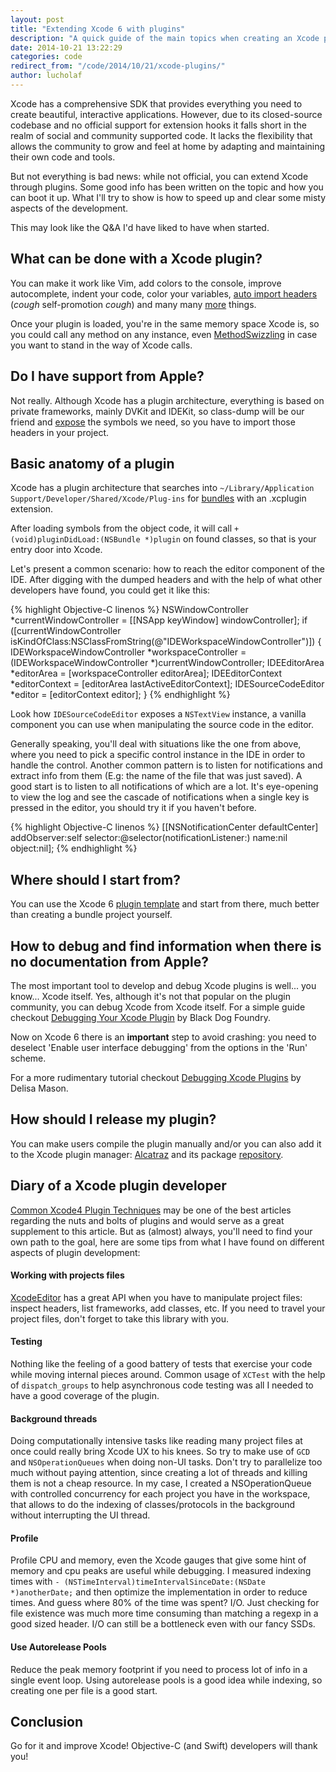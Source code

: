 ```yaml
---
layout: post
title: "Extending Xcode 6 with plugins"
description: "A quick guide of the main topics when creating an Xcode plugin"
date: 2014-10-21 13:22:29
categories: code
redirect_from: "/code/2014/10/21/xcode-plugins/"
author: lucholaf
---
```


Xcode has a comprehensive SDK that provides everything you need to create beautiful, interactive applications. However, due to its closed-source codebase and no official support for extension hooks it falls short in the realm of social and community supported code. It lacks the flexibility that allows the community to grow and feel at home by adapting and maintaining their own code and tools.

But not everything is bad news: while not official, you can extend Xcode through plugins. Some good info has been written on the topic and how you can boot it up. What I\'ll try to show is how to speed up and clear some misty aspects of the development.

This may look like the Q&A I\'d have liked to have when started.

What can be done with a Xcode plugin?
-------------------------------------

You can make it work like Vim, add colors to the console, improve autocomplete, indent your code, color your variables, [auto import headers](https://github.com/lucholaf/Auto-Importer-for-Xcode) (*cough* self-promotion *cough*) and many many [more](http://nshipster.com/xcode-plugins/) things.

Once your plugin is loaded, you\'re in the same memory space Xcode is, so you could call any method on any instance, even [MethodSwizzling](http://cocoadev.com/MethodSwizzling) in case you want to stand in the way of Xcode calls.


Do I have support from Apple?
-----------------------------

Not really. Although Xcode has a plugin architecture, everything is based on private frameworks, mainly DVKit and IDEKit, so class-dump will be our friend and [expose](https://github.com/luisobo/Xcode-RuntimeHeaders) the symbols we need, so you have to import those headers in your project.


Basic anatomy of a plugin
-------------------------

Xcode has a plugin architecture that searches into `~/Library/Application Support/Developer/Shared/Xcode/Plug-ins` for [bundles](https://developer.apple.com/library/mac/documentation/CoreFoundation/Conceptual/CFBundles/AboutBundles/AboutBundles.html) with an .xcplugin extension.

After loading symbols from the object code, it will call `+ (void)pluginDidLoad:(NSBundle *)plugin` on found classes, so that is your entry door into Xcode.

Let\'s present a common scenario: how to reach the editor component of the IDE. After digging with the dumped headers and with the help of what other developers have found, you could get it like this:

{% highlight Objective-C linenos %}
NSWindowController *currentWindowController = [[NSApp keyWindow] windowController];
if ([currentWindowController isKindOfClass:NSClassFromString(@"IDEWorkspaceWindowController")]) {
    IDEWorkspaceWindowController *workspaceController = (IDEWorkspaceWindowController *)currentWindowController;
    IDEEditorArea *editorArea = [workspaceController editorArea];
    IDEEditorContext *editorContext = [editorArea lastActiveEditorContext];
    IDESourceCodeEditor *editor = [editorContext editor];
}
{% endhighlight %}

Look how `IDESourceCodeEditor` exposes a `NSTextView` instance, a vanilla component you can use when manipulating the source code in the editor.

Generally speaking, you\'ll deal with situations like the one from above, where you need to pick a specific control instance in the IDE in order to handle the control. Another common pattern is to listen for notifications and extract info from them (E.g: the name of the file that was just saved). A good start is to listen to all notifications of which are a lot. It\'s eye-opening to view the log and see the cascade of notifications when a single key is pressed in the editor, you should try it if you haven\'t before.

{% highlight Objective-C linenos %}
[[NSNotificationCenter defaultCenter] addObserver:self selector:@selector(notificationListener:) name:nil object:nil];
{% endhighlight %}


Where should I start from?
--------------------------

You can use the Xcode 6 [plugin template](https://github.com/kattrali/Xcode-Plugin-Template) and start from there, much better than creating a bundle project yourself.


How to debug and find information when there is no documentation from Apple?
----------------------------------------------------------------------------

The most important tool to develop and debug Xcode plugins is well\.\.\. you know\.\.\. Xcode itself. Yes, although it\'s not that popular on the plugin community, you can debug Xcode from Xcode itself. For a simple guide checkout [Debugging Your Xcode Plugin](http://www.blackdogfoundry.com/blog/debugging-your-xcode-plugin/) by Black Dog Foundry.

Now on Xcode 6 there is an **important** step to avoid crashing: you need to deselect \'Enable user interface debugging\' from the options in the \'Run\' scheme.

For a more rudimentary tutorial checkout [Debugging Xcode Plugins](https://coderwall.com/p/-mgtww) by Delisa Mason.


How should I release my plugin?
-------------------------------

You can make users compile the plugin manually and/or you can also add it to the Xcode plugin manager: [Alcatraz](https://github.com/supermarin/Alcatraz) and its package [repository](https://github.com/supermarin/alcatraz-packages).



Diary of a Xcode plugin developer
---------------------------------

[Common Xcode4 Plugin Techniques](http://www.blackdogfoundry.com/blog/common-xcode4-plugin-techniques/) may be one of the best articles regarding the nuts and bolts of plugins and would serve as a great supplement to this article. But as (almost) always, you\'ll need to find your own path to the goal, here are some tips from what I have found on different aspects of plugin development:

#### Working with projects files

[XcodeEditor](https://github.com/jasperblues/XcodeEditor) has a great API when you have to manipulate project files: inspect headers, list frameworks, add classes, etc. If you need to travel your project files, don\'t forget to take this library with you.

#### Testing

Nothing like the feeling of a good battery of tests that exercise your code while moving internal pieces around. Common usage of `XCTest` with the help of `dispatch_groups` to help asynchronous code testing was all I needed to have a good coverage of the plugin.

#### Background threads

Doing computationally intensive tasks like reading many project files at once could really bring Xcode UX to his knees. So try to make use of `GCD` and `NSOperationQueues` when doing non-UI tasks. Don\'t try to parallelize too much without paying attention, since creating a lot of threads and killing them is not a cheap resource. In my case, I created a NSOperationQueue with controlled concurrency for each project you have in the workspace, that allows to do the indexing of classes/protocols in the background without interrupting the UI thread.

#### Profile

Profile CPU and memory, even the Xcode gauges that give some hint of memory and cpu peaks are useful while debugging. I measured indexing times with `- (NSTimeInterval)timeIntervalSinceDate:(NSDate *)anotherDate;` and then optimize the implementation in order to reduce times. And guess where 80% of the time was spent? I/O. Just checking for file existence was much more time consuming than matching a regexp in a good sized header. I/O can still be a bottleneck even with our fancy SSDs.

#### Use Autorelease Pools

Reduce the peak memory footprint if you need to process lot of info in a single event loop. Using autorelease pools is a good idea while indexing, so creating one per file is a good start.


Conclusion
----------

Go for it and improve Xcode! Objective-C (and Swift) developers will thank you!